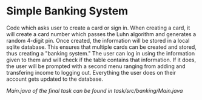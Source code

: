# Simple Banking System
Code which asks user to create a card or sign in. When creating a card, it will create a card number which passes the Luhn algorithm and generates a random 4-digit pin. Once created, the information will be stored in a local sqlite database. This ensures that multiple cards can be created and stored, thus creating a "banking system." The user can log in using the information given to them and will check if the table contains that information. If it does, the user will be prompted with a second menu ranging from adding and transfering income to logging out. Everything the user does on their account gets updated to the database.

*Main.java of the final task can be found in task/src/banking/Main.java*
